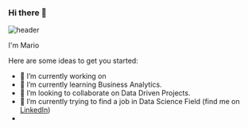 ### Hi there 👋
![header](https://capsule-render.vercel.app/api?type=slice&color=auto&height=200&section=header&text=Hi%20there!&animation=fadeIn&fontAlign=80&fontAlignY=35)

I'm Mario

Here are some ideas to get you started:

- 🔭 I’m currently working on 
- 🌱 I’m currently learning Business Analytics.
- 👯 I’m looking to collaborate on Data Driven Projects.
- 🌱 I’m currently trying to find a job in Data Science Field (find me on [LinkedIn](https://www.linkedin.com/in/marioemilianogordon/))
- 
<!--
**MarioGordon/MarioGordon** is a ✨ _special_ ✨ repository because its `README.md` (this file) appears on your GitHub profile.



- 
- 📫 How to reach me: ...
- 😄 Pronouns: ...
- ⚡ Fun fact: ...
-->

